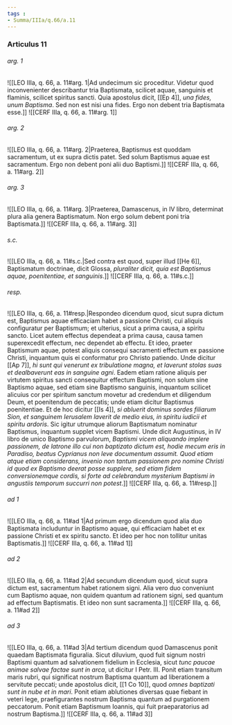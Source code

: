 ```yaml
---
tags : 
- Summa/IIIa/q.66/a.11
---
```


### Articulus 11

###### arg. 1
![[LEO IIIa, q. 66, a. 11#arg. 1|Ad undecimum sic proceditur. Videtur quod inconvenienter describantur tria Baptismata, scilicet aquae, sanguinis et flaminis, scilicet spiritus sancti. Quia apostolus dicit, [[Ep 4]], *una fides, unum Baptisma*. Sed non est nisi una fides. Ergo non debent tria Baptismata esse.]]
![[CERF IIIa, q. 66, a. 11#arg. 1]]

###### arg. 2
![[LEO IIIa, q. 66, a. 11#arg. 2|Praeterea, Baptismus est quoddam sacramentum, ut ex supra dictis patet. Sed solum Baptismus aquae est sacramentum. Ergo non debent poni alii duo Baptismi.]]
![[CERF IIIa, q. 66, a. 11#arg. 2]]

###### arg. 3
![[LEO IIIa, q. 66, a. 11#arg. 3|Praeterea, Damascenus, in IV libro, determinat plura alia genera Baptismatum. Non ergo solum debent poni tria Baptismata.]]
![[CERF IIIa, q. 66, a. 11#arg. 3]]

###### s.c.
![[LEO IIIa, q. 66, a. 11#s.c.|Sed contra est quod, super illud [[He 6]], Baptismatum doctrinae, dicit Glossa, *pluraliter dicit, quia est Baptismus aquae, poenitentiae, et sanguinis*.]]
![[CERF IIIa, q. 66, a. 11#s.c.]]

###### resp.
![[LEO IIIa, q. 66, a. 11#resp.|Respondeo dicendum quod, sicut supra dictum est, Baptismus aquae efficaciam habet a passione Christi, cui aliquis configuratur per Baptismum; et ulterius, sicut a prima causa, a spiritu sancto. Licet autem effectus dependeat a prima causa, causa tamen superexcedit effectum, nec dependet ab effectu. Et ideo, praeter Baptismum aquae, potest aliquis consequi sacramenti effectum ex passione Christi, inquantum quis ei conformatur pro Christo patiendo. Unde dicitur [[Ap 7]], *hi sunt qui venerunt ex tribulatione magna, et laverunt stolas suas et dealbaverunt eas in sanguine agni*. Eadem etiam ratione aliquis per virtutem spiritus sancti consequitur effectum Baptismi, non solum sine Baptismo aquae, sed etiam sine Baptismo sanguinis, inquantum scilicet alicuius cor per spiritum sanctum movetur ad credendum et diligendum Deum, et poenitendum de peccatis; unde etiam dicitur Baptismus poenitentiae. Et de hoc dicitur [[Is 4]], *si abluerit dominus sordes filiarum Sion, et sanguinem Ierusalem laverit de medio eius, in spiritu iudicii et spiritu ardoris*. Sic igitur utrumque aliorum Baptismatum nominatur Baptismus, inquantum supplet vicem Baptismi. Unde dicit Augustinus, in IV libro de unico Baptismo parvulorum, *Baptismi vicem aliquando implere passionem, de latrone illo cui non baptizato dictum est, hodie mecum eris in Paradiso, beatus Cyprianus non leve documentum assumit. Quod etiam atque etiam considerans, invenio non tantum passionem pro nomine Christi id quod ex Baptismo deerat posse supplere, sed etiam fidem conversionemque cordis, si forte ad celebrandum mysterium Baptismi in angustiis temporum succurri non potest*.]]
![[CERF IIIa, q. 66, a. 11#resp.]]

###### ad 1
![[LEO IIIa, q. 66, a. 11#ad 1|Ad primum ergo dicendum quod alia duo Baptismata includuntur in Baptismo aquae, qui efficaciam habet et ex passione Christi et ex spiritu sancto. Et ideo per hoc non tollitur unitas Baptismatis.]]
![[CERF IIIa, q. 66, a. 11#ad 1]]

###### ad 2
![[LEO IIIa, q. 66, a. 11#ad 2|Ad secundum dicendum quod, sicut supra dictum est, sacramentum habet rationem signi. Alia vero duo conveniunt cum Baptismo aquae, non quidem quantum ad rationem signi, sed quantum ad effectum Baptismatis. Et ideo non sunt sacramenta.]]
![[CERF IIIa, q. 66, a. 11#ad 2]]

###### ad 3
![[LEO IIIa, q. 66, a. 11#ad 3|Ad tertium dicendum quod Damascenus ponit quaedam Baptismata figuralia. Sicut diluvium, quod fuit signum nostri Baptismi quantum ad salvationem fidelium in Ecclesia, sicut *tunc paucae animae salvae factae sunt in arca*, ut dicitur I Petr. III. Ponit etiam transitum maris rubri, qui significat nostrum Baptisma quantum ad liberationem a servitute peccati; unde apostolus dicit, [[1 Co 10]], quod *omnes baptizati sunt in nube et in mari*. Ponit etiam ablutiones diversas quae fiebant in veteri lege, praefigurantes nostrum Baptisma quantum ad purgationem peccatorum. Ponit etiam Baptismum Ioannis, qui fuit praeparatorius ad nostrum Baptisma.]]
![[CERF IIIa, q. 66, a. 11#ad 3]]

